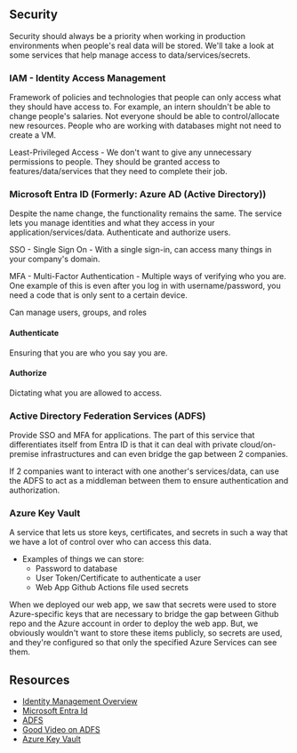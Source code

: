 ## Security

Security should always be a priority when working in production environments when people's real data will be stored. We'll take a look at some services that help manage access to data/services/secrets. 

### IAM - Identity Access Management
Framework of policies and technologies that people can only access what they should have access to. For example, an intern shouldn't be able to change people's salaries. Not everyone should be able to control/allocate new resources. People who are working with databases might not need to create a VM. 

Least-Privileged Access - We don't want to give any unnecessary permissions to people. They should be granted access to features/data/services that they need to complete their job. 

### Microsoft Entra ID (Formerly: Azure AD (Active Directory))

Despite the name change, the functionality remains the same. The service lets you manage identities and what they access in your application/services/data. Authenticate and authorize users. 

SSO - Single Sign On - With a single sign-in, can access many things in your company's domain.

MFA - Multi-Factor Authentication - Multiple ways of verifying who you are. One example of this is even after you log in with username/password, you need a code that is only sent to a certain device. 

Can manage users, groups, and roles

#### Authenticate
Ensuring that you are who you say you are.

#### Authorize
Dictating what you are allowed to access.

### Active Directory Federation Services (ADFS)
Provide SSO and MFA for applications. The part of this service that differentiates itself from Entra ID is that it can deal with private cloud/on-premise infrastructures and can even bridge the gap between 2 companies. 

If 2 companies want to interact with one another's services/data, can use the ADFS to act as a middleman between them to ensure authentication and authorization. 

### Azure Key Vault

A service that lets us store keys, certificates, and secrets in such a way that we have a lot of control over who can access this data. 

- Examples of things we can store:
  - Password to database
  - User Token/Certificate to authenticate a user
  - Web App Github Actions file used secrets

When we deployed our web app, we saw that secrets were used to store Azure-specific keys that are necessary to bridge the gap between Github repo and the Azure account in order to deploy the web app. But, we obviously wouldn't want to store these items publicly, so secrets are used, and they're configured so that only the specified Azure Services can see them. 




## Resources
- [Identity Management Overview](https://learn.microsoft.com/en-us/azure/security/fundamentals/identity-management-overview)
- [Microsoft Entra Id](https://learn.microsoft.com/en-us/entra/fundamentals/whatis)
- [ADFS](https://learn.microsoft.com/en-us/windows-server/identity/ad-fs/ad-fs-overview)
- [Good Video on ADFS](https://www.youtube.com/watch?v=WUax8vTkoKQ)
- [Azure Key Vault](https://learn.microsoft.com/en-us/azure/key-vault/general/basic-concepts)